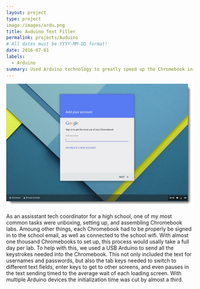 ```yaml
---
layout: project
type: project
image:/images/ardu.png
title: Auduino Text Filler
permalink: projects/Auduino
# All dates must be YYYY-MM-DD format!
date: 2016-07-01
labels:
  - Arduino
summary: Used Arduino technology to greatly speed up the Chromebook initialization process.
---
```


<div class="ui small rounded images">
  <img class="ui image" src="../images/chromebook_setup.jpg">
</div>

As an assisstant tech coordinator for a high school, one of my most common tasks were unboxing, setting up, and assembling Chromebook labs. Amoung other things, each Chromebook had to be properly be signed in to the school email, as well as connected to the school wifi. With almost one thousand Chromebooks to set up, this process would usally take a full day per lab. To help with this, we used a USB Arduino to send all the keystrokes needed into the Chromebook. This not only included the text for usernames and passwords, but also the tab keys needed to switch to different text fields, enter keys to get to other screens, and even pauses in the text sending timed to the average wait of each loading screen. With multiple Arduino devices the initialization time was cut by almost a third.


